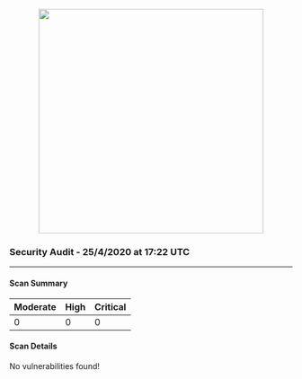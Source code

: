<div align='center'><br /><img src="https://raw.githubusercontent.com/theia-ide/security-audit/master/assets/security-header.png" width="400px"/></div>

### Security Audit - 25/4/2020 at 17:22 UTC
-- -

#### Scan Summary

| Moderate | High | Critical |
|:---|:---|:---|
| 0 | 0 | 0 |


#### Scan Details

No vulnerabilities found!
